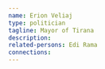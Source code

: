 ```yaml
---
name: Erion Veliaj
type: politician
tagline: Mayor of Tirana
description:
related-persons: Edi Rama
connections:
---
```

